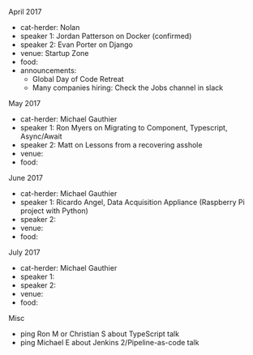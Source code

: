 April 2017

- cat-herder: Nolan
- speaker 1: Jordan Patterson on Docker (confirmed) 
- speaker 2: Evan Porter on Django
- venue: Startup Zone
- food: 
- announcements:
  - Global Day of Code Retreat
  - Many companies hiring: Check the Jobs channel in slack
  

May 2017

- cat-herder: Michael Gauthier
- speaker 1: Ron Myers on Migrating to Component, Typescript, Async/Await
- speaker 2: Matt on Lessons from a recovering asshole
- venue:
- food: 

June 2017

- cat-herder: Michael Gauthier
- speaker 1: Ricardo Angel, Data Acquisition Appliance (Raspberry Pi project with Python) 
- speaker 2:
- venue:
- food: 

July 2017

- cat-herder: Michael Gauthier
- speaker 1:
- speaker 2:
- venue:
- food: 

Misc

- ping Ron M or Christian S about TypeScript talk
- ping Michael E about Jenkins 2/Pipeline-as-code talk
